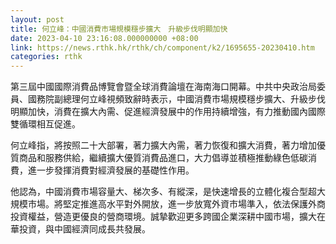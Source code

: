 ```yaml
---
layout: post
title: 何立峰：中國消費市場規模穩步擴大　升級步伐明顯加快
date: 2023-04-10 23:16:08.000000000 +08:00
link: https://news.rthk.hk/rthk/ch/component/k2/1695655-20230410.htm
categories: rthk
---
```


第三屆中國國際消費品博覽會暨全球消費論壇在海南海口開幕。中共中央政治局委員、國務院副總理何立峰視頻致辭時表示，中國消費市場規模穩步擴大、升級步伐明顯加快，消費在擴大內需、促進經濟發展中的作用持續增強，有力推動國內國際雙循環相互促進。

何立峰指，將按照二十大部署，著力擴大內需，著力恢復和擴大消費，著力增加優質商品和服務供給，繼續擴大優質消費品進口，大力倡導並積極推動綠色低碳消費，進一步發揮消費對經濟發展的基礎性作用。

他認為，中國消費市場容量大、梯次多、有縱深，是快速增長的立體化複合型超大規模市場。將堅定推進高水平對外開放，進一步放寬外資市場準入，依法保護外商投資權益，營造更優良的營商環境。誠摯歡迎更多跨國企業深耕中國市場，擴大在華投資，與中國經濟同成長共發展。
